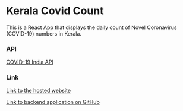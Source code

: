 # Kerala Covid Count

This is a React App that displays the daily count of Novel Coronavirus (COVID-19) numbers in Kerala.

### API
[COVID-19 India API](https://api.covid19india.org/)

### Link
[Link to the hosted website](https://kerala-covid-count.web.app/)

[Link to backend application on GitHub](https://github.com/AlanLoovees/kcc-server)